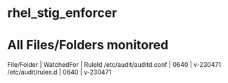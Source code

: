# rhel_stig_enforcer


# All Files/Folders monitored 

File/Folder | WatchedFor | RuleId
/etc/audit/auditd.conf | 0640 | v-230471
/etc/audit/rules.d | 0640 | v-230471




